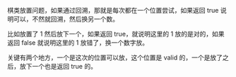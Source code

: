 棋类放置问题，如果通过回溯，那就是每次都在一个位置尝试，如果返回 true 说明可以，不然就回溯，然后换另一个数。

比如放置了 1 然后放下一个，如果返回 true，就说明这里的 1 放的是对的，如果返回 false 就说明这里的 1 放错了，换一个数字放。

关键有两个地方，一个是这次的位置可以放，这个位置是 valid 的，一个是放了之后，放下一个也是返回 true 的。